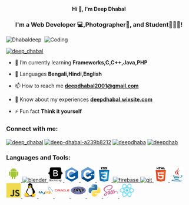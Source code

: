 <!--<p align="center">

<img width="2520" height="250" src="https://user-images.githubusercontent.com/103854417/178110816-20b6d602-e8fb-4fbd-a69d-796b4a919d57.png" alt="my banner">
</p> -->
<h4 align="center">Hi 👋, I'm Deep Dhabal</h4>
<h3 align="center">I'm a Web Developer 💻,Photographer📸, and Student👨🏼‍🎓!</h3> 
<img align="right" alt="Coding" width="400" src="https://cdn.dribbble.com/users/1162077/screenshots/3848914/programmer.gif">

<p align="left"> <img src="https://komarev.com/ghpvc/?username=Dhabaldeep&label=Profile%20views&color=0e75b6&style=flat" alt="Dhabaldeep" /> </p>

<p align="left"> <a href="https://twitter.com/deep_dhabal" target="blank"><img src="https://img.shields.io/twitter/follow/deep_dhabal?logo=twitter&style=for-the-badge" alt="deep_dhabal" /></a> </p>

<!-- - 🔭 I’m currently working on **Nothing** -->

- 🌱 I’m currently learning **Frameworks,C,C++,Java,PHP**

<!-- - 👨‍💻 All of my projects are available at [https://dl](https://dl) -->

- 💬 Languages **Bengali,Hindi,English**

- 📫 How to reach me **deepdhabal2001@gmail.com**

- 📄 Know about my experiences [**deepdhabal.wixsite.com**](https://deepdhabal.wixsite.com/deepdhabal)

- ⚡ Fun fact **Think it yourself**

<h3 align="left">Connect with me:</h3>
<p align="left">
<a href="https://twitter.com/deep_dhabal" target="blank"><img align="center" src="https://raw.githubusercontent.com/rahuldkjain/github-profile-readme-generator/master/src/images/icons/Social/twitter.svg" alt="deep_dhabal" height="30" width="40" /></a>
<a href="https://linkedin.com/in/deepdhabal" target="blank"><img align="center" src="https://raw.githubusercontent.com/rahuldkjain/github-profile-readme-generator/master/src/images/icons/Social/linked-in-alt.svg" alt="deep-dhabal-a239b8212" height="30" width="40" /></a>
<a href="https://fb.com/deepdhabal.1" target="blank"><img align="center" src="https://raw.githubusercontent.com/rahuldkjain/github-profile-readme-generator/master/src/images/icons/Social/facebook.svg" alt="deepdhaba" height="30" width="40" /></a>
<a href="https://instagram.com/deepdhabal02" target="blank"><img align="center" src="https://raw.githubusercontent.com/rahuldkjain/github-profile-readme-generator/master/src/images/icons/Social/instagram.svg" alt="deepdhab" height="30" width="40" /></a>
</p>

<h3 align="left">Languages and Tools:</h3>
<p align="left"> <a href="https://developer.android.com" target="_blank" rel="noreferrer"> <img src="https://raw.githubusercontent.com/devicons/devicon/master/icons/android/android-original-wordmark.svg" alt="android" width="40" height="40"/> </a> <a href="https://www.blender.org/" target="_blank" rel="noreferrer"> <img src="https://download.blender.org/branding/community/blender_community_badge_white.svg" alt="blender" width="40" height="40"/> </a> <a href="https://getbootstrap.com" target="_blank" rel="noreferrer"> <img src="https://raw.githubusercontent.com/devicons/devicon/master/icons/bootstrap/bootstrap-plain-wordmark.svg" alt="bootstrap" width="40" height="40"/> </a> <a href="https://www.cprogramming.com/" target="_blank" rel="noreferrer"> <img src="https://raw.githubusercontent.com/devicons/devicon/master/icons/c/c-original.svg" alt="c" width="40" height="40"/> </a> <a href="https://www.w3schools.com/cpp/" target="_blank" rel="noreferrer"> <img src="https://raw.githubusercontent.com/devicons/devicon/master/icons/cplusplus/cplusplus-original.svg" alt="cplusplus" width="40" height="40"/> </a> <a href="https://www.w3schools.com/css/" target="_blank" rel="noreferrer"> <img src="https://raw.githubusercontent.com/devicons/devicon/master/icons/css3/css3-original-wordmark.svg" alt="css3" width="40" height="40"/> </a> <a href="https://firebase.google.com/" target="_blank" rel="noreferrer"> <img src="https://www.vectorlogo.zone/logos/firebase/firebase-icon.svg" alt="firebase" width="40" height="40"/> </a> <a href="https://git-scm.com/" target="_blank" rel="noreferrer"> <img src="https://www.vectorlogo.zone/logos/git-scm/git-scm-icon.svg" alt="git" width="40" height="40"/> </a> <a href="https://www.w3.org/html/" target="_blank" rel="noreferrer"> <img src="https://raw.githubusercontent.com/devicons/devicon/master/icons/html5/html5-original-wordmark.svg" alt="html5" width="40" height="40"/> </a> <a href="https://www.java.com" target="_blank" rel="noreferrer"> <img src="https://raw.githubusercontent.com/devicons/devicon/master/icons/java/java-original.svg" alt="java" width="40" height="40"/> </a> <a href="https://developer.mozilla.org/en-US/docs/Web/JavaScript" target="_blank" rel="noreferrer"> <img src="https://raw.githubusercontent.com/devicons/devicon/master/icons/javascript/javascript-original.svg" alt="javascript" width="40" height="40"/> </a> <a href="https://www.linux.org/" target="_blank" rel="noreferrer"> <img src="https://raw.githubusercontent.com/devicons/devicon/master/icons/linux/linux-original.svg" alt="linux" width="40" height="40"/> </a> <a href="https://www.mysql.com/" target="_blank" rel="noreferrer"> <img src="https://raw.githubusercontent.com/devicons/devicon/master/icons/mysql/mysql-original-wordmark.svg" alt="mysql" width="40" height="40"/> </a> <a href="https://www.oracle.com/" target="_blank" rel="noreferrer"> <img src="https://raw.githubusercontent.com/devicons/devicon/master/icons/oracle/oracle-original.svg" alt="oracle" width="40" height="40"/> </a> <a href="https://www.php.net" target="_blank" rel="noreferrer"> <img src="https://raw.githubusercontent.com/devicons/devicon/master/icons/php/php-original.svg" alt="php" width="40" height="40"/> </a> <a href="https://www.python.org" target="_blank" rel="noreferrer"> <img src="https://raw.githubusercontent.com/devicons/devicon/master/icons/python/python-original.svg" alt="python" width="40" height="40"/> </a> <a href="https://sass-lang.com" target="_blank" rel="noreferrer"> <img src="https://raw.githubusercontent.com/devicons/devicon/master/icons/sass/sass-original.svg" alt="sass" width="40" height="40"/> </a><a href="#" target="_blank" rel="noreferrer"> <img src="https://raw.githubusercontent.com/devicons/devicon/master/icons/react/react-original.svg" alt="sass" width="40" height="40"/> </a> </p>

<!-- <p><img align="left" src="https://github-readme-stats.vercel.app/api/top-langs?username=Dhabaldeep&show_icons=true&locale=en&layout=compact" alt="Dhabaldeep" /></p>

<p>&nbsp;<img align="center" src="https://github-readme-stats.vercel.app/api?username=Dhabaldeep&show_icons=true&locale=en" alt="Dhabaldeep" /></p>

<p><img align="center" src="https://github-readme-streak-stats.herokuapp.com/?user=Dhabaldeep&" alt="Dhabaldeep" /></p> -->


